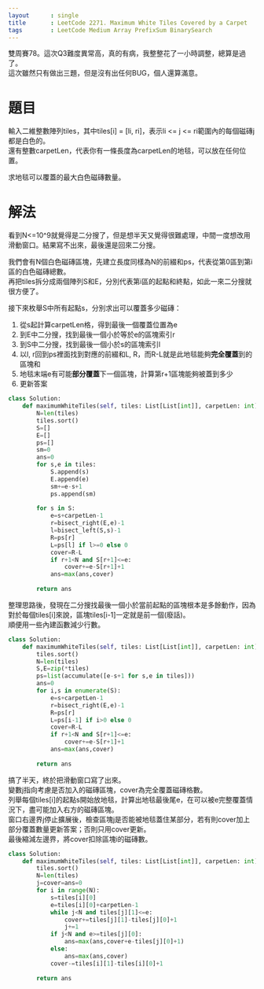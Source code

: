 ```yaml
--- 
layout      : single
title       : LeetCode 2271. Maximum White Tiles Covered by a Carpet
tags        : LeetCode Medium Array PrefixSum BinarySearch
---
```

雙周賽78。這次Q3難度異常高，真的有病，我整整花了一小時調整，總算是過了。  
這次雖然只有做出三題，但是沒有出任何BUG，個人還算滿意。

# 題目
輸入二維整數陣列tiles，其中tiles[i] = [li, ri]，表示li <= j <= ri範圍內的每個磁磚j都是白色的。  
還有整數carpetLen，代表你有一條長度為carpetLen的地毯，可以放在任何位置。

求地毯可以覆蓋的最大白色磁磚數量。

# 解法
看到N<=10^9就覺得是二分搜了，但是想半天又覺得很難處理，中間一度想改用滑動窗口。結果寫不出來，最後還是回來二分搜。  

我們會有N個白色磁磚區塊，先建立長度同樣為N的前綴和ps，代表從第0區到第i區的白色磁磚總數。  
再把tiles拆分成兩個陣列S和E，分別代表第i區的起點和終點，如此一來二分搜就很方便了。  

接下來枚舉S中所有起點s，分別求出可以覆蓋多少磁磚：  
1. 從s起計算carpetLen格，得到最後一個覆蓋位置為e  
2. 到E中二分搜，找到最後一個小於等於e的區塊索引r  
3. 到S中二分搜，找到最後一個小於s的區塊索引l  
4. 以l, r回到ps裡面找到對應的前綴和L, R，而R-L就是此地毯能夠**完全覆蓋**到的區塊和  
5. 地毯末端e有可能**部分覆蓋**下一個區塊，計算第r+1區塊能夠被蓋到多少  
6. 更新答案  

```python
class Solution:
    def maximumWhiteTiles(self, tiles: List[List[int]], carpetLen: int) -> int:
        N=len(tiles)
        tiles.sort()
        S=[]
        E=[]
        ps=[]
        sm=0
        ans=0
        for s,e in tiles:
            S.append(s)
            E.append(e)
            sm+=e-s+1
            ps.append(sm)
            
        for s in S:
            e=s+carpetLen-1
            r=bisect_right(E,e)-1
            l=bisect_left(S,s)-1
            R=ps[r]
            L=ps[l] if l>=0 else 0
            cover=R-L
            if r+1<N and S[r+1]<=e:
                cover+=e-S[r+1]+1
            ans=max(ans,cover)
            
        return ans  
```

整理思路後，發現在二分搜找最後一個小於當前起點的區塊根本是多餘動作，因為對於每個tiles[i]來說，區塊tiles[i-1]一定就是前一個(廢話)。  
順便用一些內建函數減少行數。

```python
class Solution:
    def maximumWhiteTiles(self, tiles: List[List[int]], carpetLen: int) -> int:
        tiles.sort()
        N=len(tiles)
        S,E=zip(*tiles)
        ps=list(accumulate([e-s+1 for s,e in tiles]))
        ans=0
        for i,s in enumerate(S):
            e=s+carpetLen-1
            r=bisect_right(E,e)-1
            R=ps[r]
            L=ps[i-1] if i>0 else 0
            cover=R-L
            if r+1<N and S[r+1]<=e:
                cover+=e-S[r+1]+1
            ans=max(ans,cover)
            
        return ans
```

搞了半天，終於把滑動窗口寫了出來。  
變數j指向考慮是否加入的磁磚區塊，cover為完全覆蓋磁磚格數。  
列舉每個tiles[i]的起點s開始放地毯，計算出地毯最後尾e，在可以被e完整覆蓋情況下，盡可能加入右方的磁磚區塊。  
窗口右邊界j停止擴展後，檢查區塊j是否能被地毯蓋住某部分，若有則cover加上部分覆蓋數量更新答案；否則只用cover更新。  
最後縮減左邊界，將cover扣除區塊i的磁磚數。

```python
class Solution:
    def maximumWhiteTiles(self, tiles: List[List[int]], carpetLen: int) -> int:
        tiles.sort()
        N=len(tiles)
        j=cover=ans=0
        for i in range(N):
            s=tiles[i][0]
            e=tiles[i][0]+carpetLen-1
            while j<N and tiles[j][1]<=e:
                cover+=tiles[j][1]-tiles[j][0]+1
                j+=1
            if j<N and e>=tiles[j][0]:
                ans=max(ans,cover+e-tiles[j][0]+1)
            else:
                ans=max(ans,cover)
            cover-=tiles[i][1]-tiles[i][0]+1
                
        return ans
```
